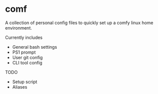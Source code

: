 comf
====

A collection of personal config files to quickly set up a comfy linux home environment.

Currently includes

* General bash settings
* PS1 prompt
* User git config
* CLI tool config

TODO

* Setup script
* Aliases